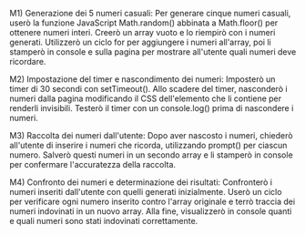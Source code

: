 M1) Generazione dei 5 numeri casuali:
Per generare cinque numeri casuali, userò la funzione JavaScript Math.random() abbinata a Math.floor() per ottenere numeri interi. Creerò un array vuoto e lo riempirò con i numeri generati. Utilizzerò un ciclo for per aggiungere i numeri all'array, poi li stamperò in console e sulla pagina per mostrare all'utente quali numeri deve ricordare.

M2) Impostazione del timer e nascondimento dei numeri:
Imposterò un timer di 30 secondi con setTimeout(). Allo scadere del timer, nasconderò i numeri dalla pagina modificando il CSS dell'elemento che li contiene per renderli invisibili. Testerò il timer con un console.log() prima di nascondere i numeri.

M3) Raccolta dei numeri dall'utente:
Dopo aver nascosto i numeri, chiederò all'utente di inserire i numeri che ricorda, utilizzando prompt() per ciascun numero. Salverò questi numeri in un secondo array e li stamperò in console per confermare l'accuratezza della raccolta.

M4) Confronto dei numeri e determinazione dei risultati:
Confronterò i numeri inseriti dall'utente con quelli generati inizialmente. Userò un ciclo per verificare ogni numero inserito contro l'array originale e terrò traccia dei numeri indovinati in un nuovo array. Alla fine, visualizzerò in console quanti e quali numeri sono stati indovinati correttamente.